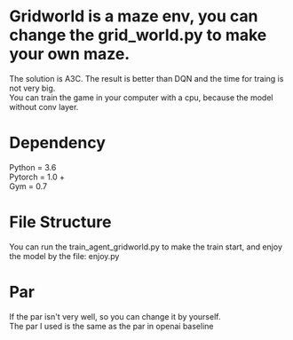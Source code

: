 #  Gridworld is a maze env, you can change the grid_world.py to make your own maze.
The solution is A3C. The result is better than DQN and the time for traing is not very big.  
You can train the game in your computer with a cpu, because the model without conv layer.

# Dependency

Python = 3.6  
Pytorch = 1.0 +  
Gym = 0.7  

# File Structure

You can run the train_agent_gridworld.py to make the train start, and enjoy the model by the file: enjoy.py  

# Par

If the par isn't very well, so you can change it by yourself.   
The par I used is the same as the par in openai baseline
